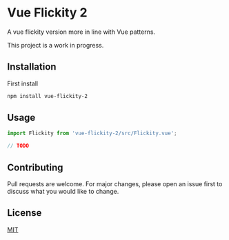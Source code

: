 # Vue Flickity 2

A vue flickity version more in line with Vue patterns. 

This project is a work in progress.

## Installation

First install 

```bash
npm install vue-flickity-2
```

## Usage

```js
import Flickity from 'vue-flickity-2/src/Flickity.vue';

// TODO
```

## Contributing
Pull requests are welcome. For major changes, please open an issue first to discuss what you would like to change.

## License
[MIT](https://choosealicense.com/licenses/mit/)